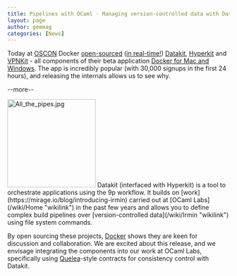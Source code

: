 ```yaml
---
title: Pipelines with OCaml - Managing version-controlled data with Datakit
layout: page
author: gemmag
categories: [News]
---
```


Today at
[OSCON](http://conferences.oreilly.com/oscon/open-source-us/public/schedule/detail/51393)
Docker [open-sourced](https://blog.docker.com/) ([in
real-time!](https://twitter.com/christylea/status/732947071381037056))
[Datakit](https://github.com/docker/datakit),
[Hyperkit](https://github.com/docker/hyperkit) and
[VPNKit](https://github.com/docker/vpnkit) - all components of their
beta application [Docker for Mac and
Windows](https://blog.docker.com/2016/03/docker-for-mac-windows-beta/).
The app is incredibly popular (with 30,000 signups in the first 24
hours), and releasing the internals allows us to see why.

--more--

<img src="All_the_pipes.jpg" title="fig:All_the_pipes.jpg" alt="All_the_pipes.jpg" width="200" />
Datakit (interfaced with Hyperkit) is a tool to orchestrate applications
using the 9p workflow. It builds on
[work](https://mirage.io/blog/introducing-irmin) carried out at [OCaml
Labs](/wiki/Home "wikilink") in the past few years and allows you to define
complex build pipelines over [version-controlled data](/wiki/Irmin "wikilink")
using file system commands.

By open sourcing these projects, [Docker](https://www.docker.com/) shows
they are keen for discussion and collaboration. We are excited about
this release, and we envisage integrating the components into our work
at OCaml Labs, specifically using
[Quelea](http://kcsrk.info/Quelea/)-style contracts for consistency
control with Datakit.
